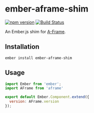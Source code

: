 # ember-aframe-shim

[![npm version](https://badge.fury.io/js/ember-aframe-shim.svg)](https://badge.fury.io/js/ember-aframe-shim)
[![Build Status](https://travis-ci.org/kellyselden/ember-aframe-shim.svg?branch=master)](https://travis-ci.org/kellyselden/ember-aframe-shim)

An Ember.js shim for [A-Frame](https://aframe.io).

## Installation

`ember install ember-aframe-shim`

## Usage

```js
import Ember from 'ember';
import AFrame from 'aframe'

export default Ember.Component.extend({
  version: AFrame.version
});
```
